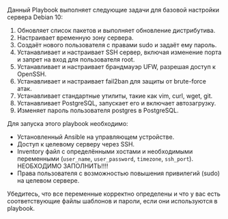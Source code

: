 Данный Playbook выполняет следующие задачи для базовой настройки сервера Debian 10:

1. Обновляет список пакетов и выполняет обновление дистрибутива.
2. Настраивает временную зону сервера.
3. Создаёт нового пользователя с правами sudo и задаёт ему пароль.
4. Устанавливает и настраивает SSH сервер, включая изменение порта и запрет на вход для пользователя root.
5. Устанавливает и настраивает брандмауэр UFW, разрешая доступ к OpenSSH.
6. Устанавливает и настраивает fail2ban для защиты от brute-force атак.
7. Устанавливает стандартные утилиты, такие как vim, curl, wget, git.
8. Устанавливает PostgreSQL, запускает его и включает автозагрузку.
9. Изменяет пароль пользователя postgres в PostgreSQL.

Для запуска этого playbook необходимо:
- Установленный Ansible на управляющем устройстве.
- Доступ к целевому серверу через SSH.
- Inventory файл с определёнными хостами и необходимыми переменными (`user_name`, `user_password`, `timezone`, `ssh_port`). НЕОБХОДИМО ЗАПОЛНИТЬ!!!!
- Права пользователя с возможностью повышения привилегий (sudo) на целевом сервере.

Убедитесь, что все переменные корректно определены и что у вас есть соответствующие файлы шаблонов и пароли, если они используются в playbook.
